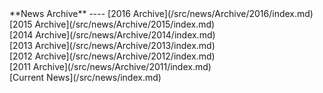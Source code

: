 <div class='linkbox'>**News Archive**
----
[2016 Archive](/src/news/Archive/2016/index.md)<br />
[2015 Archive](/src/news/Archive/2015/index.md)<br />
[2014 Archive](/src/news/Archive/2014/index.md)<br />
[2013 Archive](/src/news/Archive/2013/index.md)<br />
[2012 Archive](/src/news/Archive/2012/index.md)<br />
[2011 Archive](/src/news/Archive/2011/index.md)<br />
[Current News](/src/news/index.md)
</div>
